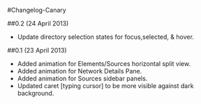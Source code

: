 #Changelog-Canary


##0.2 (24 April 2013)
* Update directory selection states for focus,selected, & hover.

##0.1 (23 April 2013)

* Added animation for Elements/Sources horizontal split view.
* Added animation for Network Details Pane.
* Added animation for Sources sidebar panels.
* Updated caret [typing cursor] to be more visible against dark background.